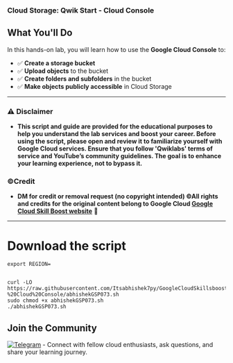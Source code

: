 ### Cloud Storage: Qwik Start - Cloud Console

## What You'll Do  

In this hands-on lab, you will learn how to use the **Google Cloud Console** to:  

- ✅ **Create a storage bucket**  
- ✅ **Upload objects** to the bucket  
- ✅ **Create folders and subfolders** in the bucket  
- ✅ **Make objects publicly accessible** in Cloud Storage  

---


### ⚠️ Disclaimer
- **This script and guide are provided for  the educational purposes to help you understand the lab services and boost your career. Before using the script, please open and review it to familiarize yourself with Google Cloud services. Ensure that you follow 'Qwiklabs' terms of service and YouTube’s community guidelines. The goal is to enhance your learning experience, not to bypass it.**

### ©Credit
- **DM for credit or removal request (no copyright intended) ©All rights and credits for the original content belong to Google Cloud [Google Cloud Skill Boost website](https://www.cloudskillsboost.google/)** 🙏

---
# Download the script
```
export REGION=
```
```

curl -LO https://raw.githubusercontent.com/Itsabhishek7py/GoogleCloudSkillsboost/refs/heads/main/Cloud%20Storage%3A%20Qwik%20Start%20-%20Cloud%20Console/abhishekGSP073.sh
sudo chmod +x abhishekGSP073.sh
./abhishekGSP073.sh
```



## Join the Community

[![Telegram](https://img.shields.io/badge/Join-Telegram_Group-blue?style=for-the-badge&logo=telegram)](https://t.me/+gBcgRTlZLyM4OGI1) - Connect with fellow cloud enthusiasts, ask questions, and share your learning journey.
